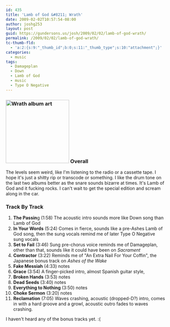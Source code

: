 ```yaml
---
id: 435
title: 'Lamb of God &#8211; Wrath'
date: 2009-02-02T10:57:54-08:00
author: joshg253
layout: post
guid: https://gundersons.us/josh/2009/02/02/lamb-of-god-wrath/
permalink: /2009/02/02/lamb-of-god-wrath/
tc-thumb-fld:
  - 'a:2:{s:9:"_thumb_id";b:0;s:11:"_thumb_type";s:10:"attachment";}'
categories:
  - music
tags:
  - Damageplan
  - Down
  - Lamb of God
  - music
  - Type O Negative
---
```

<h3><a href="https://en.wikipedia.org/wiki/File:Lamb_of_God_-_Wrath.JPG"><img class="size-full wp-image-441 alignright" style="border: 0pt none" title="Wrath" src="/josh/wp-content/uploads/2009/02/lamb_of_god_-_wrath.jpg" alt="Wrath album art" width="200" height="200" /></a>
Overall</h3>

The levels seem weird, like I'm listening to the radio or a cassette tape. I hope it's just a shitty rip or transcode or something. I like the drum tone on the last two albums better as the snare sounds bizarre at times. It's Lamb of God and it fucking rocks. I can't wait to get the special edition and scream along in the car.

<h3>Track By Track</h3>

<ol>
    <li><strong>The Passin</strong>g (1:58)
The acoustic intro sounds more like Down song than Lamb of God</li>
    <li><strong>In Your Words</strong> (5:24)
Comes in fierce, sounds like a pre-Ashes Lamb of God song, then the sung vocals remind me of later Type O Negative sung vocals</li>
    <li><strong>Set to Fail</strong> (3:46)
Sung pre-chorus voice reminds me of Damageplan, other than that, sounds like it could have been on <em>Sacrament</em></li>
    <li><strong>Contractor</strong> (3:22)
Reminds me of "An Extra Nail For Your Coffin", the Japanese bonus track on <em>Ashes of the Wake</em></li>
    <li><strong>Fake Messiah</strong> (4:33)
notes</li>
    <li><strong>Grace</strong> (3:54)
A finger-picked intro, almost Spanish guitar style,</li>
    <li><strong>Broken Hands</strong> (3:53)
notes</li>
    <li><strong>Dead Seeds</strong> (3:40)
notes</li>
    <li><strong>Everything to Nothing</strong> (3:50)
notes</li>
    <li><strong>Choke Sermon</strong> (3:20)
notes</li>
    <li><strong>Reclamation</strong> (7:05)
Waves crashing, acoustic (dropped-D?) intro, comes in with a hard groove and a growl, acoustic outro fades to waves crashing.</li>
</ol>

I haven't heard any of the bonus tracks yet. :(